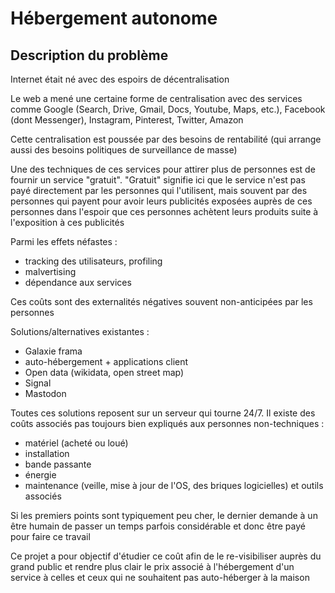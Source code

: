 # Hébergement autonome

## Description du problème

Internet était né avec des espoirs de décentralisation

Le web a mené une certaine forme de centralisation avec des services comme Google (Search, Drive, Gmail, Docs, Youtube, Maps, etc.), Facebook (dont Messenger), Instagram, Pinterest, Twitter, Amazon

Cette centralisation est poussée par des besoins de rentabilité (qui arrange aussi des besoins politiques de surveillance de masse)

Une des techniques de ces services pour attirer plus de personnes est de fournir un service "gratuit". "Gratuit" signifie ici que le service n'est pas payé directement par les personnes qui l'utilisent, mais souvent par des personnes qui payent pour avoir leurs publicités exposées auprès de ces personnes dans l'espoir que ces personnes achètent leurs produits suite à l'exposition à ces publicités

Parmi les effets néfastes : 
- tracking des utilisateurs, profiling
- malvertising
- dépendance aux services

Ces coûts sont des externalités négatives souvent non-anticipées par les personnes

Solutions/alternatives existantes :
- Galaxie frama
- auto-hébergement + applications client
- Open data (wikidata, open street map)
- Signal
- Mastodon

Toutes ces solutions reposent sur un serveur qui tourne 24/7. Il existe des coûts associés pas toujours bien expliqués aux personnes non-techniques : 
- matériel (acheté ou loué)
- installation
- bande passante
- énergie
- maintenance (veille, mise à jour de l'OS, des briques logicielles) et outils associés

Si les premiers points sont typiquement peu cher, le dernier demande à un être humain de passer un temps parfois considérable et donc être payé pour faire ce travail

Ce projet a pour objectif d'étudier ce coût afin de le re-visibiliser auprès du grand public et rendre plus clair le prix associé à l'hébergement d'un service à celles et ceux qui ne souhaitent pas auto-héberger à la maison




